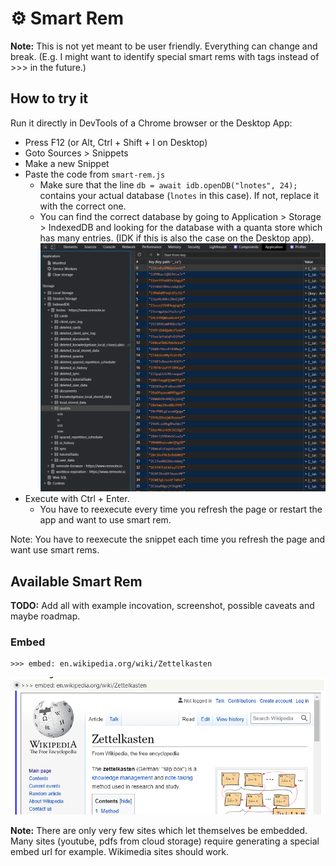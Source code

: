# ⚙ Smart Rem

**Note:** This is not yet meant to be user friendly. Everything can change and break. (E.g. I might want to identify special smart rems with tags instead of >>> in the future.)

## How to try it

Run it directly in DevTools of a Chrome browser or the Desktop App:

- Press F12 (or Alt, Ctrl + Shift + I on Desktop)
- Goto Sources > Snippets
- Make a new Snippet
- Paste the code from `smart-rem.js`
  - Make sure that the line `db = await idb.openDB("lnotes", 24);` contains your actual database (`lnotes` in this case). If not, replace it with the correct one.
  - You can find the correct database by going to Application > Storage > IndexedDB and looking for the database with a quanta store which has many entries. (IDK if this is also the case on the Desktop app). ![IndexedDB](img/IndexedDB.png)
- Execute with Ctrl + Enter.
  - You have to reexecute every time you refresh the page or restart the app and want to use smart rem.

Note: You have to reexecute the snippet each time you refresh the page and want use smart rems.

## Available Smart Rem

**TODO:** Add all with example incovation, screenshot, possible caveats and maybe roadmap.

### Embed

```
>>> embed: en.wikipedia.org/wiki/Zettelkasten
```

![embed demo](img/smart-rem-embed.png)

**Note:** There are only very few sites which let themselves be embedded. Many sites (youtube, pdfs from cloud storage) require generating a special embed url for example. Wikimedia sites should work.
